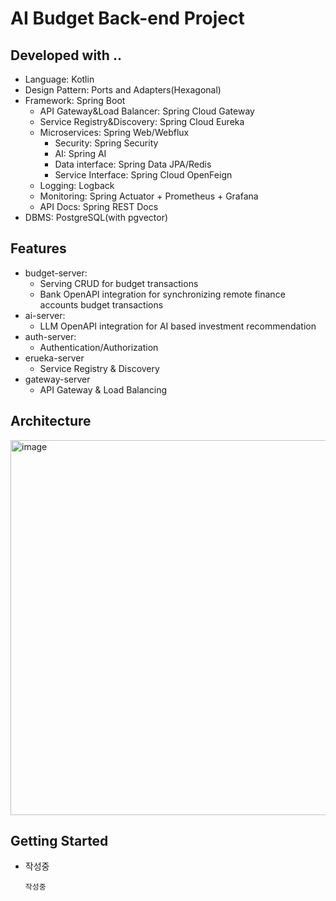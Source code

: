 # AI Budget Back-end Project

## Developed with ..
- Language: Kotlin
- Design Pattern: Ports and Adapters(Hexagonal)
- Framework: Spring Boot
  - API Gateway&Load Balancer: Spring Cloud Gateway
  - Service Registry&Discovery: Spring Cloud Eureka
  - Microservices: Spring Web/Webflux
    - Security: Spring Security
    - AI: Spring AI
    - Data interface: Spring Data JPA/Redis
    - Service Interface: Spring Cloud OpenFeign
  - Logging: Logback
  - Monitoring: Spring Actuator + Prometheus + Grafana
  - API Docs: Spring REST Docs
- DBMS: PostgreSQL(with pgvector)

## Features
- budget-server:
  - Serving CRUD for budget transactions
  - Bank OpenAPI integration for synchronizing remote finance accounts budget transactions
- ai-server:
  - LLM OpenAPI integration for AI based investment recommendation
- auth-server:
  - Authentication/Authorization
- erueka-server
  - Service Registry & Discovery
- gateway-server
  - API Gateway & Load Balancing

## Architecture
<img width="1000" height="600" alt="image" src="https://github.com/user-attachments/assets/fb2cc60e-8b4d-46da-9f06-185415f16fa4" />

## Getting Started
- 작성중
  ```
  작성중
  ```
